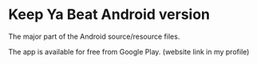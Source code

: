 # Keep Ya Beat Android version

The major part of the Android source/resource files. 

The app is available for free from Google Play. (website link in my profile)
